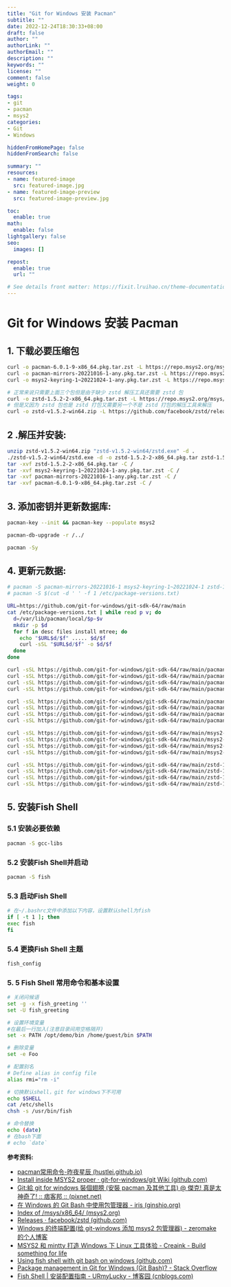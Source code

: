 ```yaml
---
title: "Git for Windows 安装 Pacman"
subtitle: ""
date: 2022-12-24T18:30:33+08:00
draft: false
author: ""
authorLink: ""
authorEmail: ""
description: ""
keywords: ""
license: ""
comment: false
weight: 0

tags:
- git
- pacman
- msys2
categories:
- Git
- Windows

hiddenFromHomePage: false
hiddenFromSearch: false

summary: ""
resources:
- name: featured-image
  src: featured-image.jpg
- name: featured-image-preview
  src: featured-image-preview.jpg

toc:
  enable: true
math:
  enable: false
lightgallery: false
seo:
  images: []

repost:
  enable: true
  url: ""

# See details front matter: https://fixit.lruihao.cn/theme-documentation-content/#front-matter
---
```


<!--more-->

# Git for Windows 安装 Pacman

## **1. 下载必要压缩包**

```bash
curl -o pacman-6.0.1-9-x86_64.pkg.tar.zst -L https://repo.msys2.org/msys/x86_64/pacman-6.0.1-9-x86_64.pkg.tar.zst
curl -o pacman-mirrors-20221016-1-any.pkg.tar.zst -L https://repo.msys2.org/msys/x86_64/pacman-mirrors-20221016-1-any.pkg.tar.zst
curl -o msys2-keyring-1~20221024-1-any.pkg.tar.zst -L https://repo.msys2.org/msys/x86_64/msys2-keyring-1~20221024-1-any.pkg.tar.zst

# 正常来说只需要上面三个包但是由于缺少 zstd 解压工具还需要 zstd 包
curl -o zstd-1.5.2-2-x86_64.pkg.tar.zst -L https://repo.msys2.org/msys/x86_64/zstd-1.5.2-2-x86_64.pkg.tar.zst
# 但是又因为 zstd 包也是 zstd 打包又需要另一个不是 zstd 打包的解压工具来解压
curl -o zstd-v1.5.2-win64.zip -L https://github.com/facebook/zstd/releases/download/v1.5.2/zstd-v1.5.2-win64.zip
```

## **2 .解压并安装:**

```bash
unzip zstd-v1.5.2-win64.zip "zstd-v1.5.2-win64/zstd.exe" -d .
./zstd-v1.5.2-win64/zstd.exe -d -o zstd-1.5.2-2-x86_64.pkg.tar zstd-1.5.2-2-x86_64.pkg.tar.zst
tar -xvf zstd-1.5.2-2-x86_64.pkg.tar -C /
tar -xvf msys2-keyring-1~20221024-1-any.pkg.tar.zst -C /
tar -xvf pacman-mirrors-20221016-1-any.pkg.tar.zst -C /
tar -xvf pacman-6.0.1-9-x86_64.pkg.tar.zst -C /
```

## **3. 添加密钥并更新数据库:**

```bash
pacman-key --init && pacman-key --populate msys2

pacman-db-upgrade -r /../

pacman -Sy
```

## **4. 更新元数据:**

```bash
# pacman -S pacman-mirrors-20221016-1 msys2-keyring-1~20221024-1 zstd-1.5.2-2
# pacman -S $(cut -d ' ' -f 1 /etc/package-versions.txt)

URL=https://github.com/git-for-windows/git-sdk-64/raw/main
cat /etc/package-versions.txt | while read p v; do
  d=/var/lib/pacman/local/$p-$v
  mkdir -p $d
  for f in desc files install mtree; do
    echo "$URL$d/$f" ..... $d/$f
    curl -sSL "$URL$d/$f" -o $d/$f
  done
done

curl -sSL https://github.com/git-for-windows/git-sdk-64/raw/main/pacman-6.0.1-9/desc -o /var/lib/pacman/local/pacman-6.0.1-9/desc
curl -sSL https://github.com/git-for-windows/git-sdk-64/raw/main/pacman-6.0.1-9/files -o /var/lib/pacman/local/pacman-6.0.1-9/files
curl -sSL https://github.com/git-for-windows/git-sdk-64/raw/main/pacman-6.0.1-9/install -o /var/lib/pacman/local/pacman-6.0.1-9/install
curl -sSL https://github.com/git-for-windows/git-sdk-64/raw/main/pacman-6.0.1-9/mtree -o /var/lib/pacman/local/pacman-6.0.1-9/mtree

curl -sSL https://github.com/git-for-windows/git-sdk-64/raw/main/pacman-mirrors-20221016-1/desc -o /var/lib/pacman/local/pacman-mirrors-20221016-1/desc
curl -sSL https://github.com/git-for-windows/git-sdk-64/raw/main/pacman-mirrors-20221016-1/files -o /var/lib/pacman/local/pacman-mirrors-20221016-1/files
curl -sSL https://github.com/git-for-windows/git-sdk-64/raw/main/pacman-mirrors-20221016-1/install -o /var/lib/pacman/local/pacman-mirrors-20221016-1/install
curl -sSL https://github.com/git-for-windows/git-sdk-64/raw/main/pacman-mirrors-20221016-1/mtree -o /var/lib/pacman/local/pacman-mirrors-20221016-1/mtree

curl -sSL https://github.com/git-for-windows/git-sdk-64/raw/main/msys2-keyring-1~20221024-1/desc -o /var/lib/pacman/local/msys2-keyring-1~20221024-1/desc
curl -sSL https://github.com/git-for-windows/git-sdk-64/raw/main/msys2-keyring-1~20221024-1/files -o /var/lib/pacman/local/msys2-keyring-1~20221024-1/files
curl -sSL https://github.com/git-for-windows/git-sdk-64/raw/main/msys2-keyring-1~20221024-1/install -o /var/lib/pacman/local/msys2-keyring-1~20221024-1/install
curl -sSL https://github.com/git-for-windows/git-sdk-64/raw/main/msys2-keyring-1~20221024-1/mtree -o /var/lib/pacman/local/msys2-keyring-1~20221024-1/mtree

curl -sSL https://github.com/git-for-windows/git-sdk-64/raw/main/zstd-1.5.2-2/desc -o /var/lib/pacman/local/zstd-1.5.2-2/desc
curl -sSL https://github.com/git-for-windows/git-sdk-64/raw/main/zstd-1.5.2-2/files -o /var/lib/pacman/local/zstd-1.5.2-2/files
curl -sSL https://github.com/git-for-windows/git-sdk-64/raw/main/zstd-1.5.2-2/install -o /var/lib/pacman/local/zstd-1.5.2-2/install
curl -sSL https://github.com/git-for-windows/git-sdk-64/raw/main/zstd-1.5.2-2/mtree -o /var/lib/pacman/local/zstd-1.5.2-2/mtree
```

## **5.  安装Fish Shell**

### 5.1 安装必要依赖

```bash
pacman -S gcc-libs
```

### 5.2 安装Fish Shell并启动

```bash
pacman -S fish
```

### 5.3 启动Fish Shell

```bash
# 在~/.bashrc文件中添加以下内容，设置默认shell为fish
if [ -t 1 ]; then
exec fish
fi
```

### 5.4 更换Fish Shell 主题

```bash
fish_config
```

### 5. 5 Fish Shell 常用命令和基本设置

```bash
# 关闭问候语
set -g -x fish_greeting ''
set -U fish_greeting

# 设置环境变量
#在最后一行加入(注意目录间用空格隔开)
set -x PATH /opt/demo/bin /home/guest/bin $PATH

# 删除变量
set -e Foo

# 配置别名
# Define alias in config file
alias rmi="rm -i"

# 切换默认shell，git for windows下不可用
echo $SHELL
cat /etc/shells
chsh -s /usr/bin/fish

# 命令替换
echo (date)
# 在bash下面
# echo `date`


```



**参考资料:**

- [pacman常用命令-昨夜星辰 (hustlei.github.io)](https://hustlei.github.io/2018/11/msys2-pacman.html)
- [Install inside MSYS2 proper · git-for-windows/git Wiki (github.com)](https://github.com/git-for-windows/git/wiki/Install-inside-MSYS2-proper)
- [Git:給 git for windows 裝個翅膀 (安裝 pacman 及其他工具) @ 傑克! 真是太神奇了! :: 痞客邦 :: (pixnet.net)](https://magicjackting.pixnet.net/blog/post/222933984)
- [在 Windows 的 Git Bash 中使用包管理器 - iris (ginshio.org)](https://blog.ginshio.org/2022/git_bash_with_pacman_on_windows/#安装-pacman-及其依赖)
- [Index of /msys/x86_64/ (msys2.org)](https://repo.msys2.org/msys/x86_64/)
- [Releases · facebook/zstd (github.com)](https://github.com/facebook/zstd/releases)
- [Windows 的终端配置(给 git-windows 添加 msys2 包管理器) - zeromake 的个人博客](https://blog.zeromake.com/pages/windows-terminal-configuration/)
- [MSYS2 和 mintty 打造 Windows 下 Linux 工具体验 - Creaink - Build something for life](https://creaink.github.io/post/Computer/Windows/win-msys2.html)
- [Using fish shell with git bash on windows (github.com)](https://gist.github.com/rafaelpadovezi/1cfc1026f78255458f5a2ea56291ed23)
- [Package management in Git for Windows (Git Bash)? - Stack Overflow](https://stackoverflow.com/questions/32712133/package-management-in-git-for-windows-git-bash/65204171#comment124229393_65204171)
- [Fish Shell | 安装配置指南 - URmyLucky - 博客园 (cnblogs.com)](https://www.cnblogs.com/Masquer/p/13920104.html)
